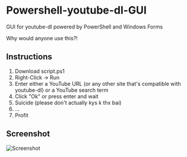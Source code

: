 # Powershell-youtube-dl-GUI
GUI for youtube-dl powered by PowerShell and Windows Forms

Why would anyone use this?!

## Instructions
1. Download script.ps1
1. Right-Click -> Run
1. Enter either a YouTube URL (or any other site that's compatible with youtube-dl) or a YouTube search term
1. Click "Ok" or press enter and wait
1. Suicide (please don't actually kys k thx bai)
1. ...
1. Profit

## Screenshot
![Screenshot](https://i.imgur.com/KeEO2ex.png)
